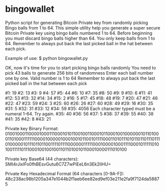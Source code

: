bingowallet
===========

Python script for generating Bitcoin Private key from randomly picking Bingo balls from 1 to 64.
This simple utility help you generate a super secure Bitcoin Private key using bingo balls numbered 1 to 64. Before beginning you must discard bingo balls higher than 64. You only keep balls from 1 to 64. Remember to always put back the last picked ball in the hat between each pick. 

Example of use:
$ python bingowallet.py 

OK, now it's time for you to start picking bingo balls randomly
You need to pick 43 balls to generate 256 bits of randomness
Enter each ball number one by one. Valid number is 1 to 64
Remember to always put back the last picked ball in the hat between each pick

#1: 19
#2: 13
#3: 9
#4: 57
#5: 44
#6: 10
#7: 35
#8: 50
#9: 9
#10: 6
#11: 41
#12: 53
#13: 32
#14: 34
#15: 2
#16: 5
#17: 45
#18: 48
#19: 7
#20: 47
#21: 46
#22: 47
#23: 59
#24: 3
#25: 60
#26: 26
#27: 60
#28: 49
#29: 16
#30: 35
#31: 5
#32: 31
#33: 12
#34: 59
#35: 4056
Each character typed must be a numeral 1-64.  Try again.
#35: 40
#36: 56
#37: 5
#38: 37
#39: 55
#40: 38
#41: 35
#42: 8
#43: 21

Private key Binary Format:
010010001100001000111000101011001001100010110001001000000101101000110100011111100001000001000100101100101111000110101110101101101110111010000010111011011001111011110000001111100010000100011110001011111010100111110111000100100100110110100101100010000111010100

Private key Base64 (44 characters):
SMI4rJixIFo0fhBEsvGutu6C7Z7wPiEeL6n3Ek2liHU=

Private Key Hexadecimal Format (64 characters [0-9A-F]):
48c238ac98b1205a347e1044b2f1aeb6ee82ed9ef03e211e2fa9f7124da58875
